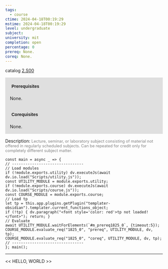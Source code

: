 ```yaml
---
tags:
  - course
ctime: 2024-04-18T00:19:29
mstime: 2024-04-18T00:19:29
level: undergraduate
subject: 
university: mit
completion: open
percentage: 0
prereq: None.
coreq: None.
---
```


catalog [2.S00](http://student.mit.edu/catalog/m2a.html#2.S00)

<span style="display: block; padding: 15px; background-color: rgb(100, 100, 100, 0.2);"><font id="m_prereq1825_0" style="display: block; font-family: Arial, sans-serif; font-weight: bold; padding: 5px">Prerequisites</font><br><span id="prereq1825_0">None.</span></span>
<span style="display: block; padding: 15px; background-color: rgb(100, 100, 100, 0.2);"><font id="m_coreq1825_0" style="display: block; font-family: Arial, sans-serif; font-weight: bold; padding: 5px">Corequisites</font><br><span id="coreq1825_0">None.</span></span>

<font style="">Description:</font>
<font style="color: grey; font-size: 0.8rem;">Lecture, seminar, or laboratory subject consisting of material not offered in regularly scheduled subjects. Can be repeated for credit only for completely different subject matter.</font>

```dataviewjs
const main = async _ => {
// --------------------------------
// Load modules
if (!module.exports.utility) dv.executeJs(await dv.io.load("Scripts/utility.js"));
const UTILITY_MODULE = module.exports.utility;
if (!module.exports.course) dv.executeJs(await dv.io.load("Scripts/course.js"));
const COURSE_MODULE = module.exports.course;
// Load tp
let tp = this.app.plugins.getPlugin("templater-obsidian").templater.current_functions_object;
if (!tp) { dv.paragraph("<font style='color: red'>tp not loaded!</font>"); return; }
// Evaluate
await UTILITY_MODULE.waitForElements(`#m_prereq1825_0`, {timeout:5});
COURSE_MODULE.evaluate_req("1825_0", "prereq", UTILITY_MODULE, dv, tp);
COURSE_MODULE.evaluate_req("1825_0", "coreq", UTILITY_MODULE, dv, tp);
// --------------------------------
}; main();
```

---

<< HELLO, WORLD >>
